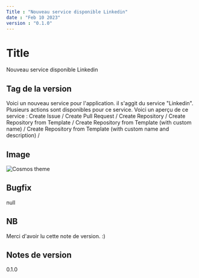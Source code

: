 ```yaml
---
Title : "Nouveau service disponible Linkedin"
date : "Feb 10 2023"
version : "0.1.0"
---
```


# Title
Nouveau service disponible Linkedin

## Tag de la version
Voici un nouveau service pour l'application. il s'aggit du service "Linkedin". Plusieurs actions sont disponibles pour ce service. Voici un aperçu de ce service : Create Issue / Create Pull Request / Create Repository / Create Repository from Template / Create Repository from Template (with custom name) / Create Repository from Template (with custom name and description) /

## Image
![Cosmos theme](null)

## Bugfix
null

## NB
Merci d'avoir lu cette note de version. :)

## Notes de version
0.1.0




